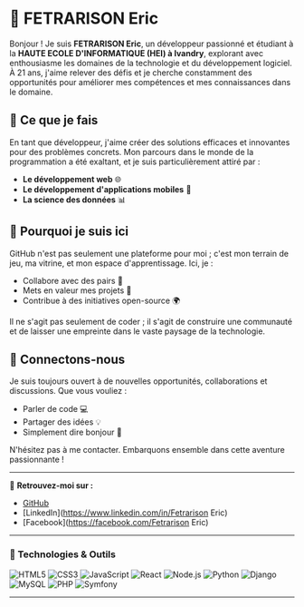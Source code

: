 # 🌟 FETRARISON Eric

Bonjour ! Je suis **FETRARISON Eric**, un développeur passionné et étudiant à la **HAUTE ECOLE D'INFORMATIQUE (HEI) à Ivandry**, explorant avec enthousiasme les domaines de la technologie et du développement logiciel. À 21 ans, j'aime relever des défis et je cherche constamment des opportunités pour améliorer mes compétences et mes connaissances dans le domaine.

## 🚀 Ce que je fais
En tant que développeur, j'aime créer des solutions efficaces et innovantes pour des problèmes concrets. Mon parcours dans le monde de la programmation a été exaltant, et je suis particulièrement attiré par :
- **Le développement web** 🌐
- **Le développement d'applications mobiles** 📱
- **La science des données** 📊

## 🎯 Pourquoi je suis ici
GitHub n'est pas seulement une plateforme pour moi ; c'est mon terrain de jeu, ma vitrine, et mon espace d'apprentissage. Ici, je :
- Collabore avec des pairs 🤝
- Mets en valeur mes projets 💼
- Contribue à des initiatives open-source 🌍

Il ne s'agit pas seulement de coder ; il s'agit de construire une communauté et de laisser une empreinte dans le vaste paysage de la technologie.

## 🤝 Connectons-nous
Je suis toujours ouvert à de nouvelles opportunités, collaborations et discussions. Que vous vouliez :
- Parler de code 💻
- Partager des idées 💡
- Simplement dire bonjour 👋

N'hésitez pas à me contacter. Embarquons ensemble dans cette aventure passionnante !

---

🔗 **Retrouvez-moi sur :**
- [GitHub](https://github.com/fetrarison)
- [LinkedIn](https://www.linkedin.com/in/Fetrarison Eric)
- [Facebook](https://facebook.com/Fetrarison Eric)

---

### 🌈 Technologies & Outils
![HTML5](https://img.shields.io/badge/HTML5-E34F26?style=for-the-badge&logo=html5&logoColor=white)
![CSS3](https://img.shields.io/badge/CSS3-1572B6?style=for-the-badge&logo=css3&logoColor=white)
![JavaScript](https://img.shields.io/badge/JavaScript-F7DF1E?style=for-the-badge&logo=javascript&logoColor=black)
![React](https://img.shields.io/badge/React-20232A?style=for-the-badge&logo=react&logoColor=61DAFB)
![Node.js](https://img.shields.io/badge/Node.js-339933?style=for-the-badge&logo=nodedotjs&logoColor=white)
![Python](https://img.shields.io/badge/Python-3776AB?style=for-the-badge&logo=python&logoColor=white)
![Django](https://img.shields.io/badge/Django-092E20?style=for-the-badge&logo=django&logoColor=white)
![MySQL](https://img.shields.io/badge/MySQL-4479A1?style=for-the-badge&logo=mysql&logoColor=white)
![PHP](https://img.shields.io/badge/PHP-777BB4?style=for-the-badge&logo=php&logoColor=white)
![Symfony](https://img.shields.io/badge/Symfony-000000?style=for-the-badge&logo=symfony&logoColor=white)

---


